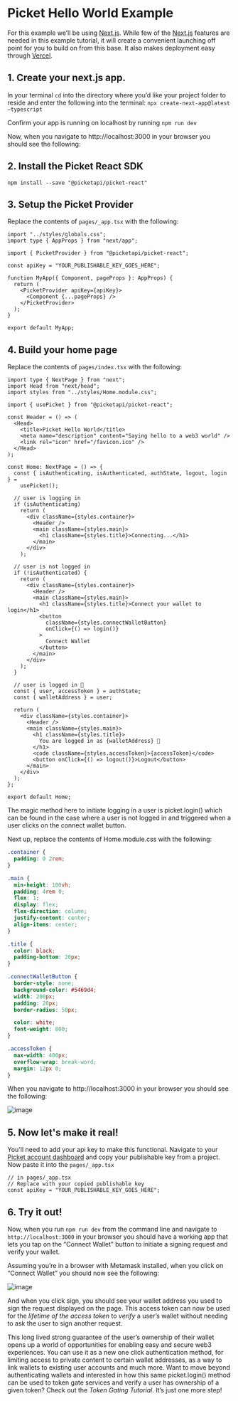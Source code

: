 # Picket Hello World Example
For this example we’ll be using [Next.js](https://nextjs.org/). While few of the [Next.js](https://nextjs.org/) features are needed in this example tutorial, it will create a convenient launching off point for you to build on from this base. It also makes deployment easy through [Vercel](https://vercel.com/).

## 1. Create your next.js app.
In your terminal `cd` into the directory where you’d like your project folder to reside and enter the following into the terminal:
`npx create-next-app@latest —typescript`

Confirm your app is running on localhost by running
 `npm run dev`

Now, when you navigate to http://localhost:3000 in your browser you should see the following:

## 2. Install the Picket React SDK 

```shell
npm install --save "@picketapi/picket-react"
```

## 3. Setup the Picket Provider 
Replace the contents of `pages/_app.tsx` with the following: 

```tsx
import "../styles/globals.css";
import type { AppProps } from "next/app";

import { PicketProvider } from "@picketapi/picket-react";

const apiKey = "YOUR_PUBLISHABLE_KEY_GOES_HERE";

function MyApp({ Component, pageProps }: AppProps) {
  return (
    <PicketProvider apiKey={apiKey}>
      <Component {...pageProps} />
    </PicketProvider>
  );
}

export default MyApp;
```

## 4. Build your home page
Replace the contents of `pages/index.tsx` with the following:

```tsx
import type { NextPage } from "next";
import Head from "next/head";
import styles from "../styles/Home.module.css";

import { usePicket } from "@picketapi/picket-react";

const Header = () => (
  <Head>
    <title>Picket Hello World</title>
    <meta name="description" content="Saying hello to a web3 world" />
    <link rel="icon" href="/favicon.ico" />
  </Head>
);

const Home: NextPage = () => {
  const { isAuthenticating, isAuthenticated, authState, logout, login } =
    usePicket();

  // user is logging in
  if (isAuthenticating)
    return (
      <div className={styles.container}>
        <Header />
        <main className={styles.main}>
          <h1 className={styles.title}>Connecting...</h1>
        </main>
      </div>
    );

  // user is not logged in
  if (!isAuthenticated) {
    return (
      <div className={styles.container}>
        <Header />
        <main className={styles.main}>
          <h1 className={styles.title}>Connect your wallet to login</h1>
          <button
            className={styles.connectWalletButton}
            onClick={() => login()}
          >
            Connect Wallet
          </button>
        </main>
      </div>
    );
  }

  // user is logged in 🎉
  const { user, accessToken } = authState;
  const { walletAddress } = user;

  return (
    <div className={styles.container}>
      <Header />
      <main className={styles.main}>
        <h1 className={styles.title}>
          You are logged in as {walletAddress} 🎉
        </h1>
        <code className={styles.accessToken}>{accessToken}</code>
        <button onClick={() => logout()}>Logout</button>
      </main>
    </div>
  );
};

export default Home;
```

The magic method here to initiate logging in a user is picket.login() which can be found in the case where a user is not logged in and triggered when a user clicks on the connect wallet button. 

Next up, replace the contents of Home.module.css with the following:

```css
.container {
  padding: 0 2rem;
}

.main {
  min-height: 100vh;
  padding: 4rem 0;
  flex: 1;
  display: flex;
  flex-direction: column;
  justify-content: center;
  align-items: center;
}

.title {
  color: black;
  padding-bottom: 20px;
}

.connectWalletButton {
  border-style: none;
  background-color: #5469d4;
  width: 200px;
  padding: 20px;
  border-radius: 50px;

  color: white;
  font-weight: 800;
}

.accessToken {
  max-width: 400px;
  overflow-wrap: break-word;
  margin: 12px 0;
}
```

When you navigate to http://localhost:3000 in your browser you should see the following:

![image](public/picket-example1-app-running-frontend-only.png)

## 5. Now let's make it real!
You'll need to add your api key to make this functional. Navigate to your [Picket account dashboard](https://picketapi.com/dashboard) and copy your publishable key from a project. Now paste it into the `pages/_app.tsx`

```tsx
// in pages/_app.tsx
// Replace with your copied publishable key
const apiKey = "YOUR_PUBLISHABLE_KEY_GOES_HERE";
```
## 6. Try it out!
Now, when you run `npm run dev` from the command line and navigate to `http://localhost:3000` in your browser you should have a working app that lets you tap on the “Connect Wallet” button to initiate a signing request and verify your wallet.

Assuming you’re in a browser with Metamask installed, when you click on “Connect Wallet” you should now see the following: 

![image](public/picket-example1-mm-signing-request.png)

And when you click sign, you should see your wallet address you used to sign the request displayed on the page. This access token can now be used for the *lifetime of the access token* to *verify* a user’s wallet without needing to ask the user to sign another request.

This long lived strong guarantee of the user’s ownership of their wallet opens up a world of opportunities for enabling easy and secure web3 experiences. You can use it as a new one click authentication method, for limiting access to private content to certain wallet addresses, as a way to link wallets to existing user accounts and much more. Want to move beyond authenticating wallets and interested in how this same picket.login() method can be used to token gate services and verify a user has ownership of a given token? Check out the *Token Gating Tutorial*. It’s just one more step!
